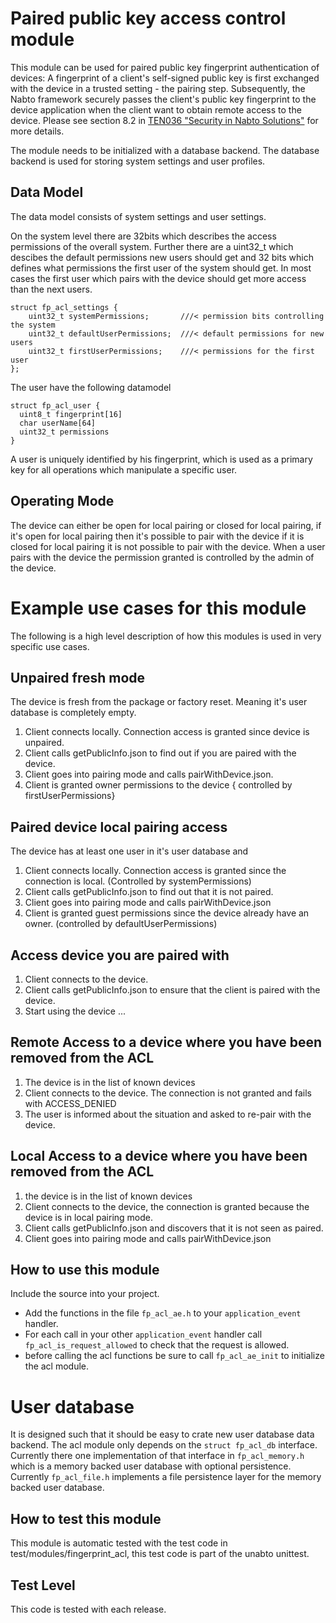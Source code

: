 # Paired public key access control module

This module can be used for paired public key fingerprint authentication of devices: A fingerprint of a client's self-signed public key is first exchanged with the device in a trusted setting - the pairing step. Subsequently, the Nabto framework securely passes the client's public key fingerprint to the device application when the client want to obtain remote access to the device. Please see section 8.2 in [TEN036 "Security in Nabto Solutions"](https://www.nabto.com/downloads/docs/TEN036%20Security%20in%20Nabto%20Solutions.pdf) for more details.

The module needs to be initialized with a database backend. The
database backend is used for storing system settings and user profiles.

## Data Model

The data model consists of system settings and user settings. 

On the system level there are 32bits which describes the access
permissions of the overall system. Further there are a uint32_t which
descibes the default permissions new users should get and 32 bits
which defines what permissions the first user of the system should
get. In most cases the first user which pairs with the device should
get more access than the next users.

```
struct fp_acl_settings {
    uint32_t systemPermissions;       ///< permission bits controlling the system
    uint32_t defaultUserPermissions;  ///< default permissions for new users
    uint32_t firstUserPermissions;    ///< permissions for the first user
};
```

The user have the following datamodel
```
struct fp_acl_user {
  uint8_t fingerprint[16]
  char userName[64]
  uint32_t permissions
}
```

A user is uniquely identified by his fingerprint, which is used as a
primary key for all operations which manipulate a specific user.

## Operating Mode

The device can either be open for local pairing or closed for local
pairing, if it's open for local pairing then it's possible to pair
with the device if it is closed for local pairing it is not possible
to pair with the device. When a user pairs with the device the
permission granted is controlled by the admin of the device.

# Example use cases for this module

The following is a high level description of how this modules is used
in very specific use cases.

## Unpaired fresh mode

The device is fresh from the package or factory reset. Meaning it's
user database is completely empty.

1. Client connects locally. Connection access is granted since device is unpaired.
2. Client calls getPublicInfo.json to find out if you are paired with the device.
3. Client goes into pairing mode and calls pairWithDevice.json.
4. Client is granted owner permissions to the device { controlled by firstUserPermissions}


## Paired device local pairing access

The device has at least one user in it's user database and 

1. Client connects locally. Connection access is granted since the connection is local. (Controlled by systemPermissions)
2. Client calls getPublicInfo.json to find out that it is not paired.
3. Client goes into pairing mode and calls pairWithDevice.json
4. Client is granted guest permissions since the device already have an owner. (controlled by defaultUserPermissions)

## Access device you are paired with

1. Client connects to the device.
2. Client calls getPublicInfo.json to ensure that the client is paired with the device.
3. Start using the device ...

## Remote Access to a device where you have been removed from the ACL
1. The device is in the list of known devices
2. Client connects to the device. The connection is not granted and fails with ACCESS_DENIED
3. The user is informed about the situation and asked to re-pair with the device.

## Local Access to a device where you have been removed from the ACL
1. the device is in the list of known devices
2. Client connects to the device, the connection is granted because the device is in local pairing mode.
3. Client calls getPublicInfo.json and discovers that it is not seen as paired.
4. Client goes into pairing mode and calls pairWithDevice.json

## How to use this module

Include the source into your project.
  * Add the functions in the file ```fp_acl_ae.h``` to your ```application_event``` handler.
  * For each call in your other ```application_event``` handler call
    ```fp_acl_is_request_allowed``` to check that the request is
    allowed.
  * before calling the acl functions be sure to call ```fp_acl_ae_init``` to initialize the acl module.


# User database

It is designed such that it should be easy to crate new user database data
backend. The acl module only depends on the ```struct fp_acl_db```
interface. Currently there one implementation of that interface in
```fp_acl_memory.h``` which is a memory backed user database with
optional persistence. Currently ```fp_acl_file.h``` implements a file
persistence layer for the memory backed user database.

## How to test this module

This module is automatic tested with the test code in
test/modules/fingerprint_acl, this test code is part of the unabto
unittest.

## Test Level

This code is tested with each release.
